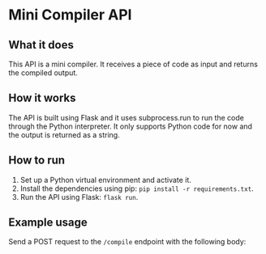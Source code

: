 # Mini Compiler API

## What it does
This API is a mini compiler. It receives a piece of code as input and returns the compiled output.

## How it works
The API is built using Flask and it uses subprocess.run to run the code through the Python interpreter. It only supports Python code for now and the output is returned as a string.

## How to run
1. Set up a Python virtual environment and activate it.
2. Install the dependencies using pip: `pip install -r requirements.txt`.
3. Run the API using Flask: `flask run`.

## Example usage
Send a POST request to the `/compile` endpoint with the following body: